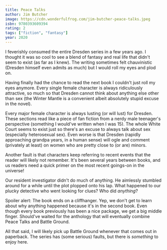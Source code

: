 ```yaml
---
title: Peace Talks
author: Jim Butcher
image: https://cdn.wonderfulfrog.com/jim-butcher-peace-talks.jpeg
isbn: 9780393609394
rating: 2
tags: ["fiction", "fantasy"]
year: 2020
---
```


I feverishly consumed the entire Dresden series in a few years ago. I thought it was so cool to see a blend of fantasy and real life that didn't seem to exist (as far as I knew). The writing sometimes felt chauvinistic (Dresden himself even admits as much) but I would roll my eyes and plod on.

Having finally had the chance to read the next book I couldn't just roll my eyes anymore. Every single female character is always ridiculously attractive, so much so that Dresden cannot think about anything else other than sex (the Winter Mantle is a convenient albeit absolutely stupid excuse in the novel).

Every major female character is always lusting (or will lust) for Dresden. These sections read like a piece of fan fiction from a nerdy male teenager's perspective (something I would've written when I was 15). The whole White Court seems to exist just so there's an excuse to always talk about sex (especially heterosexual sex). Even worse is that Dresden (rapidly approaching grandpa years, in a human sense) will ogle and comment (privately at least) on women who are pretty close to (or are) minors.

Another fault is that characters keep referring to recent events that the reader will likely not remember. It's been several years between books, and us readers need a quick primer on the most recent goings-on in the universe!

Our resident investigator didn't do much of anything. He aimlessly stumbled around for a while until the plot plopped onto his lap. What happened to our plucky detective who went looking for clues? Who did _anything_?

Spoiler alert: The book ends on a cliffhanger. Yep, we don't get to learn about why anything happened because it's in the second book. Even though every book previously has been a nice package, we get a big middle finger. Should've waited for the anthology that will eventually combine Peace Talks and Battle Ground.

All that said, I will likely pick up Battle Ground whenever that comes out in paperback. The series has (some serious) faults, but there is _something_ to enjoy here.
